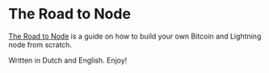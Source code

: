 # The Road to Node

[The Road to Node](https://theroadtonode.com) is a guide on how to build your own Bitcoin and Lightning node from scratch.

Written in Dutch and English. Enjoy!